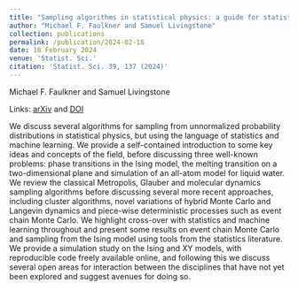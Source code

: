 ```yaml
---
title: "Sampling algorithms in statistical physics: a guide for statistics and machine learning"
author: "Michael F. Faulkner and Samuel Livingstone"
collection: publications
permalink: /publication/2024-02-18
date: 18 February 2024
venue: 'Statist. Sci.'
citation: 'Statist. Sci. 39, 137 (2024)'
---
```


Michael F. Faulkner and Samuel Livingstone

Links: [arXiv](https://arxiv.org/abs/2208.04751) and [DOI](https://doi.org/10.1214/23-STS893)

We discuss several algorithms for sampling from unnormalized probability distributions in statistical physics, but using the language of statistics and machine learning. We provide a self-contained introduction to some key ideas and concepts of the field, before discussing three well-known problems: phase transitions in the Ising model, the melting transition on a two-dimensional plane and simulation of an all-atom model for liquid water. We review the classical Metropolis, Glauber and molecular dynamics sampling algorithms before discussing several more recent approaches, including cluster algorithms, novel variations of hybrid Monte Carlo and Langevin dynamics and piece-wise deterministic processes such as event chain Monte Carlo. We highlight cross-over with statistics and machine learning throughout and present some results on event chain Monte Carlo and sampling from the Ising model using tools from the statistics literature. We provide a simulation study on the Ising and XY models, with reproducible code freely available online, and following this we discuss several open areas for interaction between the disciplines that have not yet been explored and suggest avenues for doing so.
